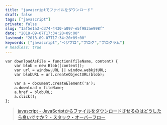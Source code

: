 ```yaml
---
title: "javascriptでファイルをダウンロード"
draft: false
tags: ["javascript"]
private: false
slug: "1af5e1a3-d374-4430-a097-e5f983ae998f"
date: "2018-09-07T17:34:20+09:00"
lastmod: "2018-09-07T17:34:20+09:00"
keywords: ["javascript","ベジプロ","プログ","プログラム"]
# headless: true
---
```


```
var downloadAsFile = function(fileName, content) {
    var blob = new Blob([content]);
    var url = window.URL || window.webkitURL;
    var blobURL = url.createObjectURL(blob);

    var a = document.createElement('a');
    a.download = fileName;
    a.href = blobURL;
    a.click();  
};
```

> [javascript - JavaScriptからファイルをダウンロードさせるのはどうしたら良いですか？ - スタック・オーバーフロー](https://ja.stackoverflow.com/questions/300/javascript%E3%81%8B%E3%82%89%E3%83%95%E3%82%A1%E3%82%A4%E3%83%AB%E3%82%92%E3%83%80%E3%82%A6%E3%83%B3%E3%83%AD%E3%83%BC%E3%83%89%E3%81%95%E3%81%9B%E3%82%8B%E3%81%AE%E3%81%AF%E3%81%A9%E3%81%86%E3%81%97%E3%81%9F%E3%82%89%E8%89%AF%E3%81%84%E3%81%A7%E3%81%99%E3%81%8B)
